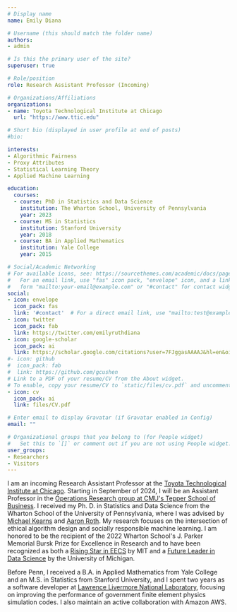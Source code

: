 ```yaml
---
# Display name
name: Emily Diana 

# Username (this should match the folder name)
authors:
- admin

# Is this the primary user of the site?
superuser: true

# Role/position
role: Research Assistant Professor (Incoming)

# Organizations/Affiliations
organizations:
- name: Toyota Technological Institute at Chicago
  url: "https://www.ttic.edu"

# Short bio (displayed in user profile at end of posts)
#bio:

interests:
- Algorithmic Fairness 
- Proxy Attributes
- Statistical Learning Theory
- Applied Machine Learning

education:
  courses:
  - course: PhD in Statistics and Data Science 
    institution: The Wharton School, University of Pennsylvania 
    year: 2023
  - course: MS in Statistics
    institution: Stanford University
    year: 2018
  - course: BA in Applied Mathematics
    institution: Yale College 
    year: 2015

# Social/Academic Networking
# For available icons, see: https://sourcethemes.com/academic/docs/page-builder/#icons
#   For an email link, use "fas" icon pack, "envelope" icon, and a link in the
#   form "mailto:your-email@example.com" or "#contact" for contact widget.
social:
- icon: envelope
  icon_pack: fas
  link: '#contact'  # For a direct email link, use "mailto:test@example.org".
- icon: twitter
  icon_pack: fab
  link: https://twitter.com/emilyruthdiana
- icon: google-scholar
  icon_pack: ai
  link: https://scholar.google.com/citations?user=7FJggasAAAAJ&hl=en&oi=ao
#- icon: github
#  icon_pack: fab
#  link: https://github.com/gcushen
# Link to a PDF of your resume/CV from the About widget.
# To enable, copy your resume/CV to `static/files/cv.pdf` and uncomment the lines below.
- icon: cv
  icon_pack: ai
  link: files/CV.pdf

# Enter email to display Gravatar (if Gravatar enabled in Config)
email: ""

# Organizational groups that you belong to (for People widget)
#   Set this to `[]` or comment out if you are not using People widget.
user_groups:
- Researchers
- Visitors
---
```


I am an incoming Research Assistant Professor at the [Toyota Technological Institute at Chicago](https://www.ttic.edu). Starting in September of 2024, I will be an Assistant Professor in the [Operations Research group at CMU's Tepper School of Business](https://www.cmu.edu/tepper/faculty-and-research/academic-areas/operations-research/index.html). I received my Ph. D. in Statistics and Data Science from the Wharton School of the University of Pennsylvania, where I was advised by [Michael Kearns](https://www.cis.upenn.edu/~mkearns/) and [Aaron Roth](https://www.cis.upenn.edu/~aaroth/). My research focuses on the intersection of ethical algorithm design and socially responsible machine learning. I am honored to be the recipient of the 2022 Wharton School's J. Parker Memorial Bursk Prize for Excellence in Research and to have been recognized as both a [Rising Star in EECS](https://risingstars21-eecs.mit.edu) by MIT and a [Future Leader in Data Science](https://midas.umich.edu/future-leaders-summit-2022/) by the University of Michigan.

Before Penn, I received a B.A. in Applied Mathematics from Yale College and an M.S. in Statistics from Stanford University, and I spent two years as a software developer at [Lawrence Livermore National Laboratory](https://www.llnl.gov/), focusing on improving the performance of government finite element physics simulation codes. I also maintain an active collaboration with Amazon AWS.
